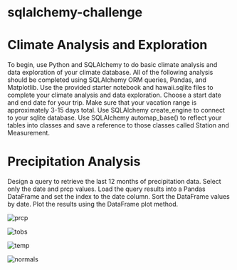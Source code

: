 
# sqlalchemy-challenge
# Climate Analysis and Exploration

To begin, use Python and SQLAlchemy to do basic climate analysis and data exploration of your climate database. All of the following analysis should be completed using SQLAlchemy ORM queries, Pandas, and Matplotlib.
Use the provided starter notebook and hawaii.sqlite files to complete your climate analysis and data exploration.
Choose a start date and end date for your trip. Make sure that your vacation range is approximately 3-15 days total.
Use SQLAlchemy create_engine to connect to your sqlite database.
Use SQLAlchemy automap_base() to reflect your tables into classes and save a reference to those classes called Station and Measurement.

# Precipitation Analysis

Design a query to retrieve the last 12 months of precipitation data.
Select only the date and prcp values.
Load the query results into a Pandas DataFrame and set the index to the date column.
Sort the DataFrame values by date.
Plot the results using the DataFrame plot method.

![prcp](https://user-images.githubusercontent.com/83611005/129138741-a1d15c51-aca7-46c8-9b11-92827a22e680.png)

![tobs](https://user-images.githubusercontent.com/83611005/129138760-581b6434-5707-407a-b55a-f33a6aad6bd8.png)

![temp](https://user-images.githubusercontent.com/83611005/129138766-42ab93e0-c128-42c0-9433-b04c451a55f0.png)

![normals](https://user-images.githubusercontent.com/83611005/129138773-bf0f7f61-36a2-4c4e-bbd1-1f01787a6b9f.png)


